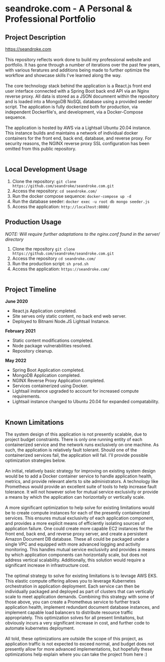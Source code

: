# seandroke.com - A Personal & Professional Portfolio

## Project Description
<a href="https://seandroke.com" target="_blank">https://seandroke.com</a>
<br /><br />
This repository reflects work done to build my professional website and portfolio. It has gone through a number of iterations over the past few years, with various feratures and additions being made to further optimize the workflow and showcase skills I've learned along the way.
<br /><br />
The core technology stack behind the application is a React.js front end user interface connected with a Spring Boot back end API via an Nginx reverse proxy. All data is stored as a JSON documnent within the repository and is loaded into a MongoDB NoSQL database using a provided seeder script. The application is fully dockerized both for production, via independent Dockerfile's, and development, via a Docker-Compose sequence.
<br /><br />
The application is hosted by AWS via a Lightsail Ubuntu 20.04 instance. This instance builds and maintains a network of individual docker containers for the front end, back end, database, and reverse proxy. For security reasons, the NGINX reverse proxy SSL configuration has been omitted from this public repository.
<br /><br />

## Local Development Usage
1. Clone the repository: `git clone https://github.com/seandroke/seandroke.com.git`
2. Access the repository: `cd seandroke.com/`
3. Run the docker compose sequence: `docker-compose up -d`
4. Run the database seeder: `docker exec -u root db mongo seeder.js`
5. Access the application: `http://localhost:8080/`


## Production Usage
<i>NOTE: Will require further adaptations to the nginx.conf found in the server/ directory</i>
1. Clone the repository `git clone https://github.com/seandroke/seandroke.com.git`
2. Access the repository `cd seandroke.com/`
3. Run the production script: `sh prod.sh`
4. Access the application: `https://seandroke.com/`
<br /><br />

## Project Timeline
<strong>June 2020</strong>
- React.js Application completed.
- Site serves only static content, no back end web server.
- Deployed to Bitnami Node.JS Lightsail Instance.
<!-- -->
<strong>February 2021</strong>
- Static content modifications completed.
- Node package vulnerabilities resolved.
- Repository cleanup.
<!-- -->
<Strong>May 2022</Strong>
- Spring Boot Application completed.
- MongoDB Application completed.
- NGINX Reverse Proxy Application completed.
- Services containerized using Docker.
- Lightsail instance upgraded to account for increased compute requirements.
- Lightsail instance changed to Ubuntu 20.04 for expanded compatability.
<br /><br />

## Known Limitations
The system design of this application is not presently scalable, due to project budget constraints. There is only one running entity of each containerized service and the network runs exclusively on one machine. As such, the application is relatively fault tolerant. Should one of the containerized services fail, the application will fail. I'll provide possible optimization strategies below.
<br /><br />
An initial, relatively basic strategy for improving on existing system design would be to add a Docker container service to handle application health, metrics, and provide relevant alerts to site administrators. A technology like Prometheus would provide an excellent suite of tools to help increase fault tolerance. It will not however solve for mutual service exclusivity or provide a means by which the application can horizontally or vertically scale.
<br /><br />
A more significant optimization to help solve for existing limitations would be to create compute instances for each of the presently containerized services. This ensures mutual exclusivity of each application component, and provides a more explicit means of efficiently isolating sources of application failure. One could create more capable EC2 instances for the front end, back end, and reverse proxy server, and create a persistent Amazon Document DB database. These all could be packaged under a single VPC and equipped with more advanced logging and activity monitoring. This handles mutual service exclusivity and provides a means by which application components can horizontally scale, but does not address vertical scalability. Additionally, this solution would require a significant increase in infrastructure cost.
<br /><br />
The optimal strategy to solve for existing limitations is to levrage AWS EKS. This elastic compute offering allows you to leverage Kubernetes orchestration in application deployment. Each service can then be individually packaged and deployed as part of clusters that can vertically scale to meet application demands. Combining this strategy with some of those above, you can create a Prometheus service to further track application health, implement redundant document database instances, and implement capable load balancers to distribute resource traffic appropriately. This optimization solves for all present limitaitons, but obviously incurs a very significant increase in cost, and further code to automate kubernetes deployment.
<br /><br />
All told, these optimizations are outside the scope of this project, as application traffic is not expected to exceed normal, and budget does not presently allow for more advanced implementations, but hopefully these optimizations help explain where you can take the project from here :)
